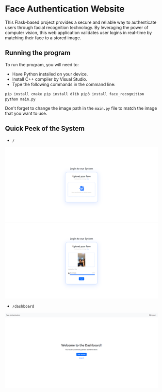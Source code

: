 # Face Authentication Website

This Flask-based project provides a secure and reliable way to authenticate users through facial recognition technology. By leveraging the power of computer vision, this web application validates user logins in real-time by matching their face to a stored image. 

## Running the program
To run the program, you will need to:
- Have Python installed on your device.
- Install C++ compiler by Visual Studio.
- Type the following commands in the command line:

`
pip install cmake
pip install dlib
pip3 install face_recognition
python main.py
`

Don't forget to change the image path in the `main.py` file to match the image that you want to use.

## Quick Peek of the System
- `/`<br>
<img src="/images/home.png" alt="Homepage">
<img src="/images/login.png" alt="login">

- `/dashboard`<br>
<img src="/images/dashboard.png" alt="dashboard">